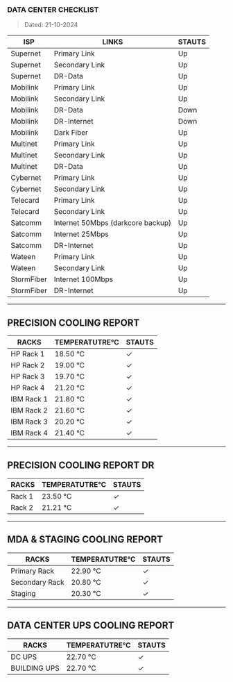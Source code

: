 ### DATA CENTER CHECKLIST
> Dated: 21-10-2024


| ISP | LINKS | STAUTS |
| --- | --- | --- |
|Supernet | Primary Link | Up |
|Supernet | Secondary Link | Up |
|Supernet | DR-Data | Up |
|Mobilink | Primary Link | Up |
|Mobilink | Secondary Link | Up |
|Mobilink | DR-Data | Down |
|Mobilink | DR-Internet | Down |
|Mobilink | Dark Fiber | Up |
|Multinet | Primary Link | Up |
|Multinet | Secondary Link | Up |
|Multinet | DR-Data | Up |
|Cybernet | Primary Link | Up |
|Cybernet | Secondary Link | Up |
|Telecard | Primary Link | Up |
|Telecard | Secondary Link | Up |
|Satcomm | Internet 50Mbps (darkcore backup) | Up |
|Satcomm | Internet 25Mbps | Up |
|Satcomm | DR-Internet | Up |
|Wateen | Primary Link | Up |
|Wateen | Secondary Link | Up |
|StormFiber | Internet 100Mbps | Up |
|StormFiber | DR-Internet | Up |


---

## PRECISION COOLING REPORT
| RACKS | TEMPERATUTRE°C | STAUTS |
| --- | --- | --- |
|HP Rack 1 | 18.50 °C | ✓ |
|HP Rack 2 | 19.00 °C | ✓ |
|HP Rack 3 | 19.70 °C | ✓ |
|HP Rack 4 | 21.20 °C | ✓ |
|IBM Rack 1 | 21.80 °C | ✓ |
|IBM Rack 2 | 21.60 °C | ✓ |
|IBM Rack 3 | 20.20 °C | ✓ |
|IBM Rack 4 | 21.40 °C | ✓ |


---

## PRECISION COOLING REPORT DR
| RACKS | TEMPERATUTRE°C | STAUTS |
| --- | --- | --- |
|Rack 1 | 23.50 °C | ✓ |
|Rack 2 | 21.21 °C | ✓ |


---

## MDA & STAGING COOLING REPORT
| RACKS | TEMPERATUTRE°C | STAUTS |
| --- | --- | --- |
|Primary Rack | 22.90 °C | ✓ |
|Secondary Rack | 20.80 °C | ✓ |
|Staging | 20.30 °C | ✓ |


---

## DATA CENTER UPS COOLING REPORT
| RACKS | TEMPERATUTRE°C | STAUTS |
| --- | --- | --- |
|DC UPS | 22.70 °C | ✓ |
|BUILDING UPS | 22.70 °C | ✓ |
